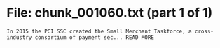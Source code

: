 ﻿# File: chunk_001060.txt (part 1 of 1)
```
In 2015 the PCI SSC created the Small Merchant Taskforce, a cross-industry consortium of payment sec... READ MORE
```

